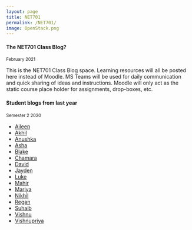 ```yaml
---
layout: page
title: NET701
permalink: /NET701/
image: OpenStack.png
---
```

#### The NET701 Class Blog? 
<small>February 2021</small>

This is the NET701 Class Blog space. Learning resources will all be posted here instead of Moodle. MS Teams will be used for daily communication and quick sharing of ideas and instructions. Moodle will only act as the static course place holder for assignments, drop-boxes, etc.

<!-- 
#### Work, week 45
<small>November 3 2020</small>

The sessions this week will be for Assessemnt 2 Q & A. There is no compulsory attendance, as described in my postings in our NET701 MS Team.

* The last blog posting suggestion: Your IT Service management framework of choice – why?

List of blog posting suggestions:

1. Give a brief overview of what ITIL and Cobit 5 are, and what they can be used for?
2. In an example of project/change managemen, What would your initial approach be to get an overview of the scenario?
3. Describe your choice of technology and deployment environment for Assignment 2. Remember to give reasons for your choice
4. Your IT Service management framework of choice – why?

#### Work, week 44
<small>October 28 2020</small>

The session on Thursday will be for Assessemnt 2 Q & A. There is no compulsory attendance.

* Blog posting suggestion for this week: Describe your choice of technology and deployment environment (practical scenario)

#### IT Service Management Frameworks - Excercise
<small>October 21 2020</small>

Example of project/change management

You have had a permanent position at the ITS department at NMIT for around a year, within firewall configuration and maintenance. You are therefore already familiar with the procedures and the structure of the department. 
You are now approached by your team leader because the ITS department is planning to implement a new firewall product, and he knows that you know something about governance and management frameworks. Therefore, you would be a potential manager candidate for the project.
As you already know your team leader, and he knows that you master the tasks you are doing presently, the interview is not a job interview, and you don’t have to worry about losing your present position. But you would obviously like to advance your career and convince him about your capabilities.

1. Initiating the project
    * What would your initial approach be to get an overview of the scenario?

2. Methodology level
    * Please line up and explain the overall planning framework you would use. You can choose several approaches or create your own hybrid approach. As long as you are able to argue for your choice.(question below)
    * Justify your choice of overall project management framework(s)

3. Method Level
    * Please create a list of overall steps you would divide the project into:
    * Justify your choice of these steps.
    * Explain roughly what you and your team would do in these steps.

4. Tools level
    * On a practical level; how would you and your team execute the project work?
    * Some examples could be:
        * Which software tools would you use?
        * How would you organise and share documentation?
        * How would you organise communication in the team?
        * How would you organise time management and allocation?
        * Etc.
        * ..

#### Bloging task for this week
<small>October 21 2020</small>

* Answer the first question in the exercise above

#### Assessment 2 - Blogs
<small>October 15 2020</small>

I would expect at least 4 blog postings from you to cover this part of the assesssment. The blog postings will be your refelctions on your work with ITIL and Cobit 5.
You can choose to either refelct on projects that you have been working with in the past, reflections on your contributions to the Assessemnt 2 group work and/or reflect on the work in the classroom. If you choose to reflect on the work in the classroom this week, the blogging theme would be:

* Give a brief overview of what ITIL and Cobit 5 are, and what they can be used for.

A new theme for the following week will be published here next Thursday.

#### Assessment 2 - Groups
<small>October 15 2020</small>

1. Anushka
2. Mahir, Luke & Jayden
3. Aileen & Chamara
4. Asha, Vishnupriya, Nikhil & Akhil
5. David, Vishnu, Suhaib & Mariya
6. Blake & Regan

NB: Please let me know if I got it wrong.

#### Assignment 1, Part 1 - Deadline Extension
<small>September 23 2020</small>

**Submission Deadline for Assignment 1, Part 1 (lab blogs) has been extended until Sunday 4th of October**

I have been asked to give you a bit more time. Given the delays that we have experienced and the fact that you are all involved in solving the probelms, it is not a problem. Please note that part 3 of Assessment 1 - the screencast - is still due the 27th of September.

#### Ways to work the next week
<small>September 3 2020</small>

We will try to team up in pairs and shut down as many of our machines as possible.
To ensure that all work you are doing is communicated, you can for example use MS Teams. Please ask my if you would like me to create your own seperate group.

#### Amnesty - Assessment 1.3 (screencast)
<small>September 2 2020</small>

You can get amnesty from this assessment, if you have acted as a presenter of progress of the ICM labs and acted as an instructor in the classroom. I have put this in place to ensure there is a reward for the students who generously have donated their time and efforts.

#### Assessment 1.2 - Presentations on Thursday, the 10th of September
<small>September 2 2020</small>

**Groups**

1. Akhil, Vishnupriya & Nikhil
2. David & Vishnu
3. Suhaib, Asha & Mariya
4. Blake, Jayden, Luke & Regan
5. Mahir, Chamara, Anushka & Aileen

This part of the assignment centres on the knowledge gained from the VMware class materials and lab work that has been completed as part of this course.  You will work in a group of at least two people (preferably 3 individuals) to present information..

This is a group activity (2 or 3 people).  Using the knowledge that you have gained from completing the labs, create a class presentation (10 minutes) focussed on the how VMware can be implemented as part of a hybrid infrastructure solution, with focus on three objectives:

* Security network from internal and/or external perspective
* Economic factors to consider when you are running a hybrid infrastructure solution in an enterprise (on-premise hypervisor/cloud based hosting and services)
* Staffing/qualification constraints to consider in an institution with a hybrid infrastructure setup

Please note that the enterprise network is theoretical and not based on a particular case study.

#### Instructional video on WMWare 6.5 ICM
<small>September 2 2020</small>

<iframe width="560" height="315" src="https://www.youtube.com/embed/videoseries?list=PLPbPssOfdt-wGk3BJ_cBIbRoq6c9YZC86" frameborder="0" allow="accelerometer; autoplay; encrypted-media; gyroscope; picture-in-picture" allowfullscreen></iframe>

#### Message from Grant (our curriculum manager) about TALOS VTE lack of backup
<small>August 21 2020</small>

I need to ask you to make sure you talk to your students and ensure they are backing up ALL of their work remotely themselves.  We are not in a position to rely on IT to be able to restore any of their work in event of loss or failure.

I am sending an email to Directorate to raise my concerns about this but wanted to make sure you were all aware of this and that we are making sure our students understand the importance of them making their own backups of their work.

If you have any questions or would like to discuss this further, please let me know.

Thanks
Grant

#### Alex from CCL and Dan from NMIT ITS
<small>August 17 2020</small>

We are in the fortunate position of having Alex from CCL coming in on Thursday to speak about the NMIT infrastructure architecture as an example of an enterprise solution where WMware is implemented. He will explain the justification of the current solution and it’s advantages/disadvantages. Connected to this will also discuss the hybrid balance in the solution. Lastly we possibly have time to explore how documentation from Vmware can  bridge into the management/governance frameworks  (ITIL and COBIT).

Dan from NMIT ITS will join him, and talk about NMIT’s infrastructure relevant from a Vmware administration and maintenance perspective. Also, it will be interesting experience a valuation of the current solution from his perspective.

#### Advice - initial setup
<small>August 12 2020</small>

A few pieces of advice to set up you Vmware workshop environment.

* Work structured with you allocation of switches and IP addresses. Write it down and have a naming convention for you network components
* Always install Vmware tools on your you machines whenever you can
* Test connections before you progress
* Work out you own personal diagram of your environment – so you have the best possible overview

Forget the Windows10 client that you where asked to set up last time for a bit – we might need it later. But set it up in your network with it’s own IP an Internet access

Install the following machines: 

ESXi01
6 vCPU
12GB RAM
200GB Hard Disk

ESXi01
6 vCPU
12GB RAM
100GB Hard Disk

Windows2016 Server
4 vCPU
6GB RAM
Two 100GB Hard Disk

#### More resources
<small>August 11 2020</small>

[Diagram from Sinhara](/docs/img/TALOS_VMWare_LAB.pdf)

#### Examples of Student Blogs from last year
<small>August 10 2020</small>

* [Callum](https://callumbanksnet701.wordpress.com/)
* [Stewart](https://stewartmetcalfe.wordpress.com/category/final-year-2019/net701/)

#### Plan for the coming week
<small>August 10 2020</small>

We will get the environment installed with the help from Sinhara. He will also bring a diagram on Wednesday that you can follow.

To support you, I have created links in this blog to a couple of the student blogs from last year.
I have also created a collection of presentations and other resources in the ‘files’ section of our NET701 MS Teams space. You can have a look in there, but I will probably also discuss some of them in the classroom.

See you on Wednesday.

#### First blog posting
<small>August 3 2020</small>

The first blog psting is your personal recount of the presntation on Wednesday the 5th of August

#### Current Trends for Interprise Infrastructure - Presentations
<small>July 30 2020</small>

This will be the student presentations, Wednesday the 5th of August:

* **Open Stack** by Blake, Jayden and Regan
* **Intrinsic Security** by Aileen, Nikhil, Anushka & Lanka
* **Container Technology/Docker** by Mahir & Luke
* **IoT – Business Applications Ready for Adaption** by David, Mariya and Suhaib
* **Artificial Intelligence and Machine Learning** by Akhil, Vishnu, Vishnupriya & Asha

#### No ICM resources - create presentations instead
<small>July 30 2020</small>

Unfortunately, there is a lot of problems getting access to the the VMware Install, Configure & Manage (ICM) lab resources. I had an email today that it was solved – only to find out that it did not work.

So I have to resolve to a backup plan: You will do research today in groups about current Enterprise Infrastructure, trends, solutions and approaches. You will present it next week, hopefully we have the solved the problems by then. Or I will have found an alternative approach.

I have found a few resources, listed here below:

* [Enterprise IT Infrastructure](https://witanworld.com/article/2019/09/25/enterprise-infrastructure/#:~:text=Understanding%20the%20Enterprise%20IT%20Infrastructure,of%20an%20enterprise%20IT%20environment.)
* [Why Use OpenStack In The Enterprise](https://www.openstack.org/enterprise/)
* [8 Enterprise Technology Predictions for 2020](https://www.vmware.com/radius/enterprise-tech-trends-2020/)
* [Infrastructure as Code: What Is It? Why Is It Important?](https://www.hashicorp.com/resources/what-is-infrastructure-as-code/)

The idea is that you pick one of the trends in the articles and present it. But we will have to communicate your choice beforehand so there are no overlaps and irrelevant topics. -->

#### Student blogs from last year
<small> Semester 2 2020</small>

* [Aileen](https://aepnmit2020.wordpress.com/net701/)
* [Akhil](https://net701blogs.wordpress.com/)
* [Anushka](https://anushkazblog.wordpress.com/)
* [Asha](https://ashageorge35.wordpress.com/)
* [Blake](https://blakedes501.wordpress.com/category/net701/)
* [Chamara](https://enterprise-infrastructures.blogspot.com/)
* [David](https://sydeme.news.blog/)
* [Jayden](https://jaykdpc.wordpress.com/category/net701/)
* [Luke](https://lukewarren256642448.wordpress.com/)
* [Mahir](https://blogsofking.wordpress.com/net701/)
* [Mariya](https://mariyanet701.wordpress.com/)
* [Nikhil](https://nikhilnet701.wordpress.com/)
* [Regan](https://medium.com/@r.zohrab/net-701-blog-c549b5a64db8)
* [Suhaib](https://parappallath.wordpress.com/)
* [Vishnu](https://badboynet701.wordpress.com/)
* [Vishnupriya](https://vishnupriyanet701.wordpress.com/)
